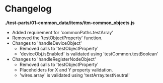 # Changelog

**./test-parts/01-common_data/items/itm-common_objects.js**
* Added requirement for 'commonPaths.testArray'
* Removed the 'testObjectProperty' function.
* Changes to 'handleDeviceObject'
	* Removed calls to 'testObjectProperty'
	* 'deviceObj.isEnabled' is validated using 'testCommon.testBoolean'
* Changes to 'handleRegisterNodeObject'
	* Removed calls to 'testObjectProperty'
	* Placeholders for X and Y property validation.
	* 'wires.array' is validated using 'testArray.testNeutral'
